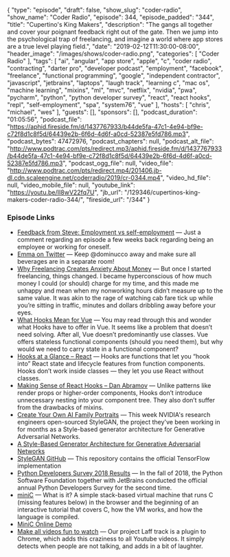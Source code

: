 {
  "type": "episode",
  "draft": false,
  "show_slug": "coder-radio",
  "show_name": "Coder Radio",
  "episode": 344,
  "episode_padded": "344",
  "title": "Cupertino's King Makers",
  "description": "The gangs all together and cover your poignant feedback right out of the gate. Then we jump into the psychological trap of freelancing, and imagine a world where app stores are a true level playing field.",
  "date": "2019-02-12T11:30:00-08:00",
  "header_image": "/images/shows/coder-radio.png",
  "categories": [
    "Coder Radio"
  ],
  "tags": [
    "ai",
    "angular",
    "app store",
    "apple",
    "c",
    "coder radio",
    "contracting",
    "darter pro",
    "developer podcast",
    "employment",
    "facebook",
    "freelance",
    "functional programming",
    "google",
    "independent contractor",
    "javascript",
    "jetbrains",
    "laptops",
    "laugh track",
    "learning c",
    "mac os",
    "machine learning",
    "mixins",
    "ml",
    "mvc",
    "netflix",
    "nvidia",
    "pwa",
    "pycharm",
    "python",
    "python developer survey",
    "react",
    "react hooks",
    "repl",
    "self-employment",
    "spa",
    "system76",
    "vue"
  ],
  "hosts": [
    "chris",
    "michael",
    "wes"
  ],
  "guests": [],
  "sponsors": [],
  "podcast_duration": "01:05:56",
  "podcast_file": "https://aphid.fireside.fm/d/1437767933/b44de5fa-47c1-4e94-bf9e-c72f8d1c8f5d/64439e2b-6f6d-4d6f-a0cd-52387e5fd786.mp3",
  "podcast_bytes": 47472976,
  "podcast_chapters": null,
  "podcast_alt_file": "http://www.podtrac.com/pts/redirect.mp3/aphid.fireside.fm/d/1437767933/b44de5fa-47c1-4e94-bf9e-c72f8d1c8f5d/64439e2b-6f6d-4d6f-a0cd-52387e5fd786.mp3",
  "podcast_ogg_file": null,
  "video_file": "http://www.podtrac.com/pts/redirect.mp4/201406.jb-dl.cdn.scaleengine.net/coderradio/2019/cr-0344.mp4",
  "video_hd_file": null,
  "video_mobile_file": null,
  "youtube_link": "https://youtu.be/II8wV22fq7U",
  "jb_url": "/129346/cupertinos-king-makers-coder-radio-344/",
  "fireside_url": "/344"
}


### Episode Links

  * [Feedback from Steve: Employment vs self-employment](https://slexy.org/view/s27SXkiiQ7 "Feedback from Steve: Employment vs self-employment") — Just a comment regarding an episode a few weeks back regarding being an employee or working for oneself. 
  * [Emma on Twitter](https://twitter.com/SocialHappiness/status/1095007691326447616 "Emma on Twitter") — Keep @dominucco away and make sure all beverages are in a separate room!
  * [Why Freelancing Creates Anxiety About Money](https://www.thecut.com/2019/02/why-freelancing-creates-anxiety-about-money.html "Why Freelancing Creates Anxiety About Money") — But once I started freelancing, things changed. I became hyperconscious of how much money I could (or should) charge for my time, and this made me unhappy and mean when my nonworking hours didn’t measure up to the same value. It was akin to the rage of watching cab fare tick up while you’re sitting in traffic, minutes and dollars dribbling away before your eyes.
  * [What Hooks Mean for Vue](https://css-tricks.com/what-hooks-mean-for-vue/ "What Hooks Mean for Vue") — You may read through this and wonder what Hooks have to offer in Vue. It seems like a problem that doesn’t need solving. After all, Vue doesn’t predominantly use classes. Vue offers stateless functional components (should you need them), but why would we need to carry state in a functional component?
  * [Hooks at a Glance – React](https://reactjs.org/docs/hooks-overview.html "Hooks at a Glance – React") — Hooks are functions that let you “hook into” React state and lifecycle features from function components. Hooks don’t work inside classes — they let you use React without classes.
  * [Making Sense of React Hooks – Dan Abramov](https://medium.com/@dan_abramov/making-sense-of-react-hooks-fdbde8803889 "Making Sense of React Hooks – Dan Abramov") — Unlike patterns like render props or higher-order components, Hooks don’t introduce unnecessary nesting into your component tree. They also don’t suffer from the drawbacks of mixins.
  * [Create Your Own AI Family Portraits](https://www.phoronix.com/scan.php?page=news_item&px=NVIDIA-StyleGAN-Open-Source "Create Your Own AI Family Portraits") — This week NVIDIA's research engineers open-sourced StyleGAN, the project they've been working in for months as a Style-based generator architecture for Generative Adversarial Networks. 
  * [A Style-Based Generator Architecture for Generative Adversarial Networks](https://arxiv.org/pdf/1812.04948.pdf "A Style-Based Generator Architecture for Generative Adversarial Networks")
  * [StyleGAN GitHub](https://github.com/NVlabs/stylegan "StyleGAN GitHub") — This repository contains the official TensorFlow implementation
  * [Python Developers Survey 2018 Results](https://www.jetbrains.com/research/python-developers-survey-2018/ "Python Developers Survey 2018 Results") — In the fall of 2018, the Python Software Foundation together with JetBrains conducted the official annual Python Developers Survey for the second time.
  * [miniC](https://github.com/vasyop/miniC-hosting/blob/master/README.md "miniC") — What is it? A simple stack-based virtual machine that runs C (missing features below) in the browser and the beginning of an interactive tutorial that covers C, how the VM works, and how the language is compiled.
  * [MiniC Online Demo](https://vasyop.github.io/miniC-hosting/ "MiniC Online Demo")
  * [Make all videos fun to watch](https://labs.earthpeople.se/2019/02/make-all-videos-fun-to-watch/ "Make all videos fun to watch") — Our project Laff track is a plugin to Chrome, which adds this craziness to all Youtube videos. It simply detects when people are not talking, and adds in a bit of laughter. 


